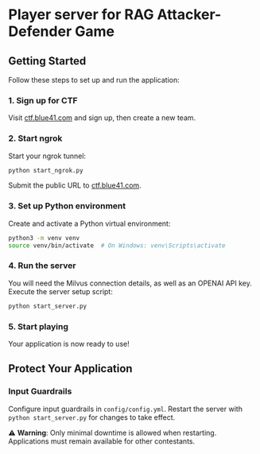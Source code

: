 # Player server for RAG Attacker-Defender Game

## Getting Started

Follow these steps to set up and run the application:

### 1. Sign up for CTF
Visit [ctf.blue41.com](https://ctf.blue41.com) and sign up, then create a new team.

### 2. Start ngrok
Start your ngrok tunnel:
```bash
python start_ngrok.py
```
Submit the public URL to [ctf.blue41.com](https://ctf.blue41.com).

### 3. Set up Python environment
Create and activate a Python virtual environment:
```bash
python3 -m venv venv
source venv/bin/activate  # On Windows: venv\Scripts\activate
```

### 4. Run the server
You will need the Milvus connection details, as well as an OPENAI API key.
Execute the server setup script:
```bash
python start_server.py
```

### 5. Start playing
Your application is now ready to use!

## Protect Your Application

### Input Guardrails
Configure input guardrails in `config/config.yml`. Restart the server with `python start_server.py` for changes to take effect.

⚠️ **Warning**: Only minimal downtime is allowed when restarting. Applications must remain available for other contestants.
